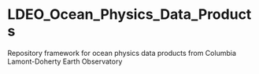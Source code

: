 # LDEO_Ocean_Physics_Data_Products
Repository framework for ocean physics data products from Columbia Lamont-Doherty Earth Observatory
